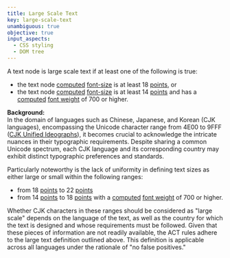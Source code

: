 ```yaml
---
title: Large Scale Text
key: large-scale-text
unambiguous: true
objective: true
input_aspects:
  - CSS styling
  - DOM tree
---
```


A text node is large scale text if at least one of the following is true:

- the text node [computed][] [font-size][] is at least 18 [points][], or
- the text node [computed][] [font-size][] is at least 14 [points][] and has a [computed][] [font weight][] of 700 or higher.


**Background:**  
In the domain of languages such as Chinese, Japanese, and Korean (CJK languages), encompassing the Unicode character range from 4E00 to 9FFF ([CJK Unified Ideographs](https://unicode.org/charts/PDF/U4E00.pdf)), it becomes crucial to acknowledge the intricate nuances in their typographic requirements. Despite sharing a common Unicode spectrum, each CJK language and its corresponding country may exhibit distinct typographic preferences and standards.

Particularly noteworthy is the lack of uniformity in defining text sizes as either large or small within the following ranges:
- from 18 [points][] to 22 [points][]
- from 14 [points][] to 18 [points][] with a [computed][] [font weight][] of 700 or higher.

Whether CJK characters in these ranges should be considered as "large scale" depends on the language of the text, as well as the country for which the text is designed and whose requirements must be followed. Given that these pieces of information are not readily available, the ACT rules adhere to the large text definition outlined above. This definition is applicable across all languages under the rationale of "no false positives."


[computed]: https://www.w3.org/TR/css-cascade-3/#computed-value
[font-size]: https://www.w3.org/TR/css-fonts-3/#propdef-font-size
[points]: https://www.w3.org/TR/css-values/#pt
[font weight]: https://www.w3.org/TR/css-fonts-3/#font-weight-prop
